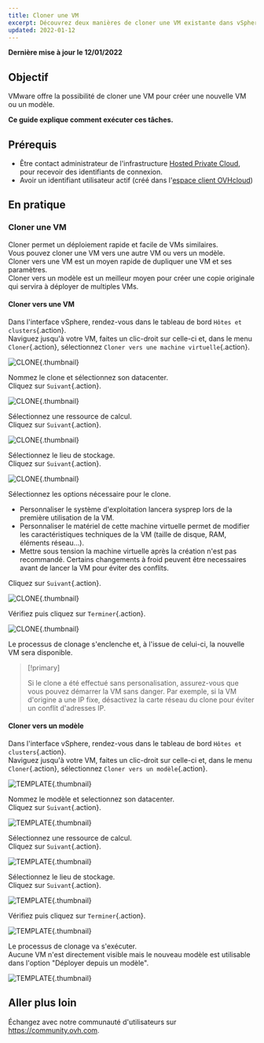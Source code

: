 ```yaml
---
title: Cloner une VM
excerpt: Découvrez deux manières de cloner une VM existante dans vSphere
updated: 2022-01-12
---
```


**Dernière mise à jour le 12/01/2022**

## Objectif

VMware offre la possibilité de cloner une VM pour créer une nouvelle VM ou un modèle.

**Ce guide explique comment exécuter ces tâches.**

## Prérequis

- Être contact administrateur de l'infrastructure [Hosted Private Cloud](https://www.ovhcloud.com/fr/enterprise/products/hosted-private-cloud/), pour recevoir des identifiants de connexion.
- Avoir un identifiant utilisateur actif (créé dans l'[espace client OVHcloud](https://www.ovh.com/auth/?action=gotomanager&from=https://www.ovh.com/fr/&ovhSubsidiary=fr))

## En pratique

### Cloner une VM

Cloner permet un déploiement rapide et facile de VMs similaires.<br>
Vous pouvez cloner une VM vers une autre VM ou vers un modèle.<br>
Cloner vers une VM est un moyen rapide de dupliquer une VM et ses paramètres.<br>
Cloner vers un modèle est un meilleur moyen pour créer une copie originale qui servira à déployer de multiples VMs.

#### Cloner vers une VM

Dans l'interface vSphere, rendez-vous dans le tableau de bord `Hôtes et clusters`{.action}.<br>
Naviguez jusqu'à votre VM, faites un clic-droit sur celle-ci et, dans le menu `Cloner`{.action}, sélectionnez `Cloner vers une machine virtuelle`{.action}.

![CLONE](images/en08clonevm.png){.thumbnail}

Nommez le clone et sélectionnez son datacenter.<br>
Cliquez sur `Suivant`{.action}.

![CLONE](images/en09clonename.png){.thumbnail}

Sélectionnez une ressource de calcul.<br>
Cliquez sur `Suivant`{.action}.

![CLONE](images/en10clonecomp.png){.thumbnail}

Sélectionnez le lieu de stockage.<br>
Cliquez sur `Suivant`{.action}.

![CLONE](images/en11clonestor.png){.thumbnail}

Sélectionnez les options nécessaire pour le clone.

- Personnaliser le système d'exploitation lancera sysprep lors de la première utilisation de la VM.
- Personnaliser le matériel de cette machine virtuelle permet de modifier les caractéristiques techniques de la VM (taille de disque, RAM, éléments réseau...).
- Mettre sous tension la machine virtuelle après la création n'est pas recommandé. Certains changements à froid peuvent être necessaires avant de lancer la VM pour éviter des conflits.

Cliquez sur `Suivant`{.action}.

![CLONE](images/en12clonecustom.png){.thumbnail}

Vérifiez puis cliquez sur `Terminer`{.action}.

![CLONE](images/en13clonefinish.png){.thumbnail}

Le processus de clonage s'enclenche et, à l'issue de celui-ci, la nouvelle VM sera disponible.

> [!primary]
>
> Si le clone a été effectué sans personalisation, assurez-vous que vous pouvez démarrer la VM sans danger. Par exemple, si la VM d'origine a une IP fixe, désactivez la carte réseau du clone pour éviter un conflit d'adresses IP.

#### Cloner vers un modèle

Dans l'interface vSphere, rendez-vous dans le tableau de bord `Hôtes et clusters`{.action}.<br>
Naviguez jusqu'à votre VM, faites un clic-droit sur celle-ci et, dans le menu `Cloner`{.action}, sélectionnez `Cloner vers un modèle`{.action}.

![TEMPLATE](images/en14clonetemp.png){.thumbnail}

Nommez le modèle et selectionnez son datacenter.<br>
Cliquez sur `Suivant`{.action}.

![TEMPLATE](images/en15clonename.png){.thumbnail}

Sélectionnez une ressource de calcul.<br>
Cliquez sur `Suivant`{.action}.

![TEMPLATE](images/en16clonecomp.png){.thumbnail}

Sélectionnez le lieu de stockage.<br>
Cliquez sur `Suivant`{.action}.

![TEMPLATE](images/en17clonestor.png){.thumbnail}

Vérifiez puis cliquez sur `Terminer`{.action}.

![TEMPLATE](images/en18clonefinish.png){.thumbnail}

Le processus de clonage va s'exécuter.<br>
Aucune VM n'est directement visible mais le nouveau modèle est utilisable dans l'option "Déployer depuis un modèle".

![TEMPLATE](images/en19deploy.png){.thumbnail}

## Aller plus loin

Échangez avec notre communauté d'utilisateurs sur <https://community.ovh.com>.
